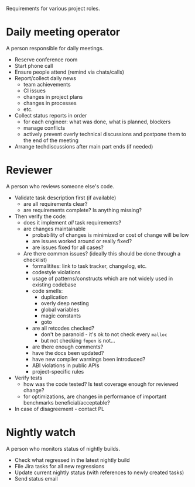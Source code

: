 Requirements for various project roles.

# Daily meeting operator

A person responsible for daily meetings.

* Reserve conference room
* Start phone call
* Ensure people attend (remind via chats/calls)
* Report/collect daily news
  * team achievements
  * CI issues
  * changes in project plans
  * changes in processes
  * etc.
* Collect status reports in order
  * for each engineer: what was done, what is planned, blockers
  * manage conflicts
  * actively prevent overly technical discussions and postpone them to the end of the meeting
* Arrange techdiscussions after main part ends (if needed)

# Reviewer

A person who reviews someone else's code.

* Validate task description first (if available)
  * are all requirements clear?
  * are requirements complete? Is anything missing?
* Then verify the code:
  * does it implement _all_ task requirements?
  * are changes maintainable
    * probability of changes is minimized or cost of change will be low
    * are issues worked around or really fixed?
    * are issues fixed for all cases?
  * Are there common issues? (ideally this should be done
    through a checklist)
    * formalitites: link to task tracker, changelog, etc.
    * codestyle violations
    * usage of patterns/constructs which are not widely used
      in existing codebase
    * code smells:
      * duplication
      * overly deep nesting
      * global variables
      * magic constants
      * goto
    * are all retcodes checked?
      * don't be paranoid - it's ok to not check every `malloc`
      * but not checking `fopen` is not...
    * are there enough comments?
    * have the docs been updated?
    * have new compiler warnings been introduced?
    * ABI violations in public APIs
    * project-specific rules
* Verify tests
  * how was the code tested? Is test coverage enough for reviewed change?
  * for optimizations, are changes in performance of important benchmarks
    beneficial/acceptable?
* In case of disagreement - contact PL

# Nightly watch

A person who monitors status of nightly builds.

* Check what regressed in the latest nightly build
* File Jira tasks for all new regressions
* Update current nightly status (with references to newly created tasks)
* Send status email

